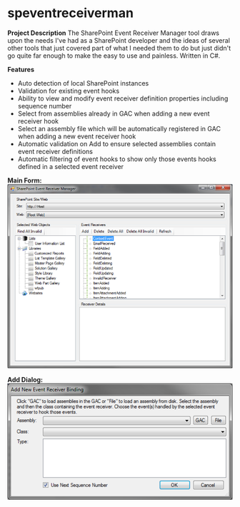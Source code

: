 ﻿# speventreceiverman
 
**Project Description**
The SharePoint Event Receiver Manager tool draws upon the needs I've had as a SharePoint developer and the ideas of several other tools that just covered part of what I needed them to do but just didn't go quite far enough to make the easy to use and painless. Written in C#.

**Features**
* Auto detection of local SharePoint instances
* Validation for existing event hooks
* Ability to view and modify event receiver definition properties including sequence number
* Select from assemblies already in GAC when adding a new event receiver hook
* Select an assembly file which will be automatically registered in GAC when adding a new event receiver hook
* Automatic validation on Add to ensure selected assemblies contain event receiver definitions
* Automatic filtering of event hooks to show only those events hooks defined in a selected event receiver

**Main Form:**
![](Home_MainForm1.png)

**Add Dialog:**
![](Home_AddForm.png)
